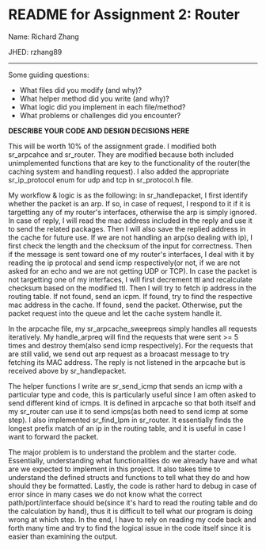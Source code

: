 # README for Assignment 2: Router

Name: Richard Zhang

JHED: rzhang89

---

Some guiding questions:
- What files did you modify (and why)?
- What helper method did you write (and why)?
- What logic did you implement in each file/method?
- What problems or challenges did you encounter?


**DESCRIBE YOUR CODE AND DESIGN DECISIONS HERE**

This will be worth 10% of the assignment grade.
I modified both sr_arpcahce and sr_router. They are modified because both included unimplemented functions that are key to the functionality of the router(the caching system and handling request). I also added the appropriate sr_ip_protocol enum for udp and tcp in sr_protocol.h file.

My workflow & logic is as the following: in sr_handlepacket, I first identify whether the packet is an arp. If so, in case of request, I respond to it if it is targetting any of my router's interfaces, otherwise the arp is simply ignored. In case of reply, I will read the mac address included in the reply and use it to send the related packages. Then I will also save the replied address in the cache for future use. If we are not handling an arp(so dealing with ip), I first check the length and the checksum of the input for correctness. Then if the message is sent toward one of my router's interfaces, I deal with it by reading the ip protocal and send icmp respectively(or not, if we are not asked for an echo and we are not getting UDP or TCP). In case the packet is not targetting one of my interfaces, I will first decrement ttl and recalculate checksum based on the modified ttl. Then I will try to fetch ip address in the routing table. If not found, send an icpm. If found, try to find the respective mac address in the cache. If found, send the packet. Otherwise, put the packet request into the queue and let the cache system handle it.

In the arpcache file, my sr_arpcache_sweepreqs simply handles all requests iteratively. My handle_arpreq will find the requests that were sent >= 5 times and destroy them(also send icmp respectively). For the requests that are still valid, we send out arp request as a broacast message to try fetching its MAC address. The reply is not listened in the arpcache but is received above by sr_handlepacket.

The helper functions I write are sr_send_icmp that sends an icmp with a particular type and code, this is particularly useful since I am often asked to send different kind of icmps. It is defined in arpcache so that both itself and my sr_router can use it to send icmps(as both need to send icmp at some step). I also implemented sr_find_lpm in sr_router. It essentially finds the longest prefix match of an ip in the routing table, and it is useful in case I want to forward the packet.

The major problem is to understand the problem and the starter code. Essentially, understanding what functionalities do we already have and what are we expected to implement in this project. It also takes time to understand the defined structs and functions to tell what they do and how should they be formatted. Lastly, the code is rather hard to debug in case of error since in many cases we do not know what the correct path/port/interface should be(since it's hard to read the routing table and do the calculation by hand), thus it is difficult to tell what our program is doing wrong at which step. In the end, I have to rely on reading my code back and forth many time and try to find the logical issue in the code itself since it is easier than examining the output.